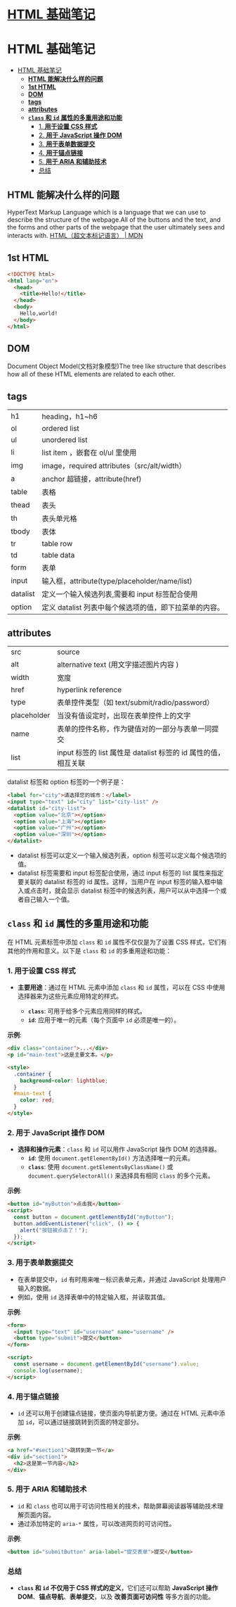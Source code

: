 # [HTML 基础笔记](https://github.com/hadleysu/gitblog/issues/8)

# HTML 基础笔记

- [HTML 基础笔记](#html-基础笔记)
  - [**HTML 能解决什么样的问题**](#html-能解决什么样的问题)
  - [**1st HTML**](#1st-html)
  - [**DOM**](#dom)
  - [**tags**](#tags)
  - [**attributes**](#attributes)
  - [**`class` 和 `id` 属性的多重用途和功能**](#class-和-id-属性的多重用途和功能)
    - [1. **用于设置 CSS 样式**](#1-用于设置-css-样式)
    - [2. **用于 JavaScript 操作 DOM**](#2-用于-javascript-操作-dom)
    - [3. **用于表单数据提交**](#3-用于表单数据提交)
    - [4. **用于锚点链接**](#4-用于锚点链接)
    - [5. **用于 ARIA 和辅助技术**](#5-用于-aria-和辅助技术)
    - [总结](#总结)

## **HTML 能解决什么样的问题**

HyperText Markup Language which is a language that we can use to describe the structure of the webpage.All of the buttons and the text, and the forms and other parts of the webpage that the user ultimately sees and interacts with. [HTML（超文本标记语言） | MDN](https://developer.mozilla.org/zh-CN/docs/Web/HTML)

## **1st HTML**

```html
<!DOCTYPE html>
<html lang="en">
  <head>
    <title>Hello!</title>
  </head>
  <body>
    Hello,world!
  </body>
</html>
```

## **DOM**

Document Object Model(文档对象模型)The tree like structure that describes how all of these HTML elements are related to each other.

## **tags**

|          |                                                        |
| -------- | ------------------------------------------------------ |
| h1       | heading，h1~h6                                         |
| ol       | ordered list                                           |
| ul       | unordered list                                         |
| li       | list item ，嵌套在 ol/ul 里使用                        |
| img      | image，required attributes（src/alt/width）            |
| a        | anchor 超链接，attribute(href)                         |
| table    | 表格                                                   |
| thead    | 表头                                                   |
| th       | 表头单元格                                             |
| tbody    | 表体                                                   |
| tr       | table row                                              |
| td       | table data                                             |
| form     | 表单                                                   |
| input    | 输入框，attribute(type/placeholder/name/list)          |
| datalist | 定义一个输入候选列表,需要和 input 标签配合使用         |
| option   | 定义 datalist 列表中每个候选项的值，即下拉菜单的内容。 |

## **attributes**

|             |                                                                |
| ----------- | -------------------------------------------------------------- |
| src         | source                                                         |
| alt         | alternative text (用文字描述图片内容 )                         |
| width       | 宽度                                                           |
| href        | hyperlink reference                                            |
| type        | 表单控件类型（如 text/submit/radio/password）                  |
| placeholder | 当没有值设定时，出现在表单控件上的文字                         |
| name        | 表单的控件名称，作为键值对的一部分与表单一同提交               |
| list        | input 标签的 list 属性是 datalist 标签的 id 属性的值，相互关联 |

datalist 标签和 option 标签的一个例子是：

```html
<label for="city">请选择您的城市：</label>
<input type="text" id="city" list="city-list" />
<datalist id="city-list">
  <option value="北京"></option>
  <option value="上海"></option>
  <option value="广州"></option>
  <option value="深圳"></option>
</datalist>
```

- datalist 标签可以定义一个输入候选列表，option 标签可以定义每个候选项的值。
- datalist 标签需要和 input 标签配合使用，通过 input 标签的 list 属性来指定要关联的 datalist 标签的 id 属性。这样，当用户在 input 标签的输入框中输入或点击时，就会显示 datalist 标签中的候选列表，用户可以从中选择一个或者自己输入一个值。

## **`class` 和 `id` 属性的多重用途和功能**

在 HTML 元素标签中添加 `class` 和 `id` 属性不仅仅是为了设置 CSS 样式，它们有其他的作用和意义。以下是 `class` 和 `id` 的多重用途和功能：

### 1. **用于设置 CSS 样式**

- **主要用途**：通过在 HTML 元素中添加 `class` 和 `id` 属性，可以在 CSS 中使用选择器来为这些元素应用特定的样式。

  - **`class`**: 可用于给多个元素应用同样的样式。
  - **`id`**: 应用于唯一的元素（每个页面中 `id` 必须是唯一的）。

**示例**:

```html
<div class="container">...</div>
<p id="main-text">这是主要文本。</p>

<style>
  .container {
    background-color: lightblue;
  }
  #main-text {
    color: red;
  }
</style>
```

### 2. **用于 JavaScript 操作 DOM**

- **选择和操作元素**：`class` 和 `id` 可以用作 JavaScript 操作 DOM 的选择器。
  - **`id`**: 使用 `document.getElementById()` 方法选择唯一的元素。
  - **`class`**: 使用 `document.getElementsByClassName()` 或 `document.querySelectorAll()` 来选择具有相同 `class` 的多个元素。

**示例**:

```html
<button id="myButton">点击我</button>
<script>
  const button = document.getElementById("myButton");
  button.addEventListener("click", () => {
    alert("按钮被点击了！");
  });
</script>
```

### 3. **用于表单数据提交**

- 在表单提交中，`id` 有时用来唯一标识表单元素，并通过 JavaScript 处理用户输入的数据。
- 例如，使用 `id` 选择表单中的特定输入框，并读取其值。

**示例**:

```html
<form>
  <input type="text" id="username" name="username" />
  <button type="submit">提交</button>
</form>

<script>
  const username = document.getElementById("username").value;
  console.log(username);
</script>
```

### 4. **用于锚点链接**

- `id` 还可以用于创建锚点链接，使页面内导航更方便。通过在 HTML 元素中添加 `id`，可以通过链接跳转到页面的特定部分。

**示例**:

```html
<a href="#section1">跳转到第一节</a>
<div id="section1">
  <h2>这是第一节内容</h2>
</div>
```

### 5. **用于 ARIA 和辅助技术**

- `id` 和 `class` 也可以用于可访问性相关的技术，帮助屏幕阅读器等辅助技术理解页面内容。
- 通过添加特定的 `aria-*` 属性，可以改进网页的可访问性。

**示例**:

```html
<button id="submitButton" aria-label="提交表单">提交</button>
```

### 总结

- **`class` 和 `id` 不仅用于 CSS 样式的定义**，它们还可以帮助 **JavaScript 操作 DOM**、**锚点导航**、**表单提交**，以及 **改善页面可访问性** 等多方面的功能。
